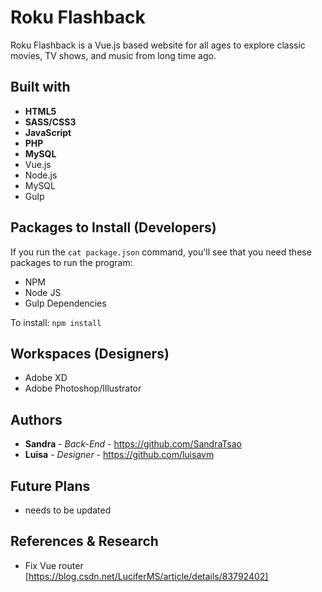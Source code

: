 # Roku Flashback

<!-- <img src="/public/images/logo.svg" width="150"> -->

Roku Flashback is a Vue.js based website for all ages to explore classic movies, TV shows, and music from long time ago.

## Built with
* **HTML5**
* **SASS/CSS3**
* **JavaScript**
* **PHP**
* **MySQL**
* Vue.js
* Node.js
* MySQL
* Gulp


## Packages to Install (Developers)

If you run the `cat package.json` command, you'll see that you need these packages to run the program:

* NPM
* Node JS
* Gulp Dependencies

To install: `npm install`

## Workspaces (Designers)
* Adobe XD
* Adobe Photoshop/Illustrator

## Authors

* **Sandra** - *Back-End* - https://github.com/SandraTsao
* **Luisa** - *Designer* - https://github.com/luisavm

## Future Plans
- needs to be updated

## References & Research
* Fix Vue router [https://blog.csdn.net/LuciferMS/article/details/83792402]